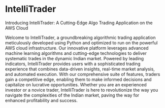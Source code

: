 # IntelliTrader

Introducing IntelliTrader: A Cutting-Edge Algo Trading Application on the AWS Cloud

Welcome to IntelliTrader, a groundbreaking algorithmic trading application meticulously developed using Python and optimized to run on the powerful AWS cloud infrastructure. Our innovative platform leverages advanced machine learning algorithms and cutting-edge technologies to deliver systematic trades in the dynamic Indian market. Powered by leading indicators, IntelliTrader provides users with a sophisticated trading experience that combines data-driven insights, real-time market analysis, and automated execution. With our comprehensive suite of features, traders gain a competitive edge, enabling them to make informed decisions and capitalize on lucrative opportunities. Whether you are an experienced investor or a novice trader, IntelliTrader is here to revolutionize the way you navigate the complexities of the Indian market, paving the way for enhanced profitability and success.
